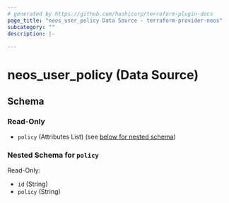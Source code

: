 ```yaml
---
# generated by https://github.com/hashicorp/terraform-plugin-docs
page_title: "neos_user_policy Data Source - terraform-provider-neos"
subcategory: ""
description: |-
  
---
```


# neos_user_policy (Data Source)





<!-- schema generated by tfplugindocs -->
## Schema

### Read-Only

- `policy` (Attributes List) (see [below for nested schema](#nestedatt--policy))

<a id="nestedatt--policy"></a>
### Nested Schema for `policy`

Read-Only:

- `id` (String)
- `policy` (String)
